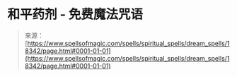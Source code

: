 <!--yml

category: 未分类

date: 2024-06-12 18:59:56

-->

# 和平药剂 - 免费魔法咒语

> 来源：[https://www.spellsofmagic.com/spells/spiritual_spells/dream_spells/18342/page.html#0001-01-01](https://www.spellsofmagic.com/spells/spiritual_spells/dream_spells/18342/page.html#0001-01-01)
